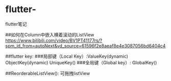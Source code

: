 # flutter-
flutter笔记

##如何在Column中嵌入横着滚动的ListView  https://www.bilibili.com/video/BV1PT41177rs/?spm_id_from=autoNext&vd_source=61596f2e8aeaf8e4e3087056bd6404c4

##flutter key: 
 ###局部键（Local Key）:ValueKey(dynamic) ObjectKey(dynamic) UniqueKey() 
 ###全局键（Global key）: GlobalKey()
 
 ##ReorderableListView(): 可拖拽listView
